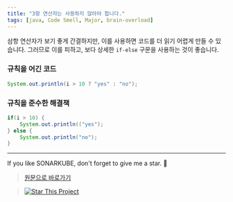 ```yaml
---
title: "3항 연산자는 사용하지 않아야 합니다."
tags: [java, Code Smell, Major, brain-overload]
---
```


삼항 연산자가 보기 좋게 간결하지만, 이를 사용하면 코드를 더 읽기 어렵게 만들 수 있습니다. 그러므로 이를 피하고, 보다 상세한 `if-else` 구문을 사용하는 것이 좋습니다.

### 규칙을 어긴 코드

```java
System.out.println(i > 10 ? "yes" : "no");
```

### 규칙을 준수한 해결책

```java
if(i > 10) {
    System.out.println(("yes");
} else {
    System.out.println("no");
}
```

---

If you like SONARKUBE, don't forget to give me a star. :star2:

> [원문으로 바로가기](https://rules.sonarsource.com/java/tag/brain-overload/RSPEC-1774)

> [![Star This Project](https://img.shields.io/github/stars/kantabile/sonarkube.svg?label=Stars&style=social)](https://github.com/kantabile/sonarkube)
